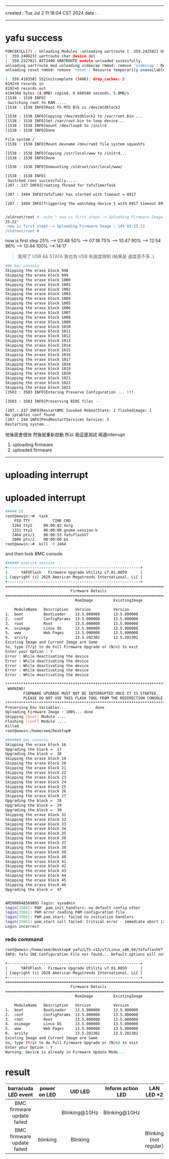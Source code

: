 -------------------------------------------------------------------------------
created	:	Tue Jul  2 11:18:04 CST 2024
date	:	.

-------------------------------------------------------------------------------

# yafu success  #
```bash
FORCEKILL(7) : Unloading Modules :unloading uartroute [  359.242582] Unloading AST UARTROUTE Module ..............
[  359.248623] uartroute char device del
[  359.252782] AST2400 UARTROUTE module unloaded sucessfully.
unloading uartroute_mod unloading videocap rmmod: remove 'videocap': Resource temporarily unavailable
unloading reset rmmod: remove 'reset': Resource temporarily unavailable

[  359.418350] S52initcomplete (3486): drop_caches: 3
8192+0 records in
8192+0 records out
4194304 bytes (4.0MB) copied, 0.688546 seconds, 5.8MB/s
[1538 : 1538 INFO]
 Switching root to RAM.....
[1538 : 1538 INFO]Root FS MTD Blk is /dev/mtdblock2

[1538 : 1538 INFO]Copying /dev/mtdblock2 to /var/root.bin ...
[1538 : 1538 INFO]Set /var/root.bin to loop device...
[1538 : 1538 INFO]mount /dev/loop0 to /initrd
[1538 : 1538 INFO]Done

File system /
[1538 : 1538 INFO]Mount devname /dev/ram3 file system squashfs

[1538 : 1538 INFO]Copying /usr/local/www to /initrd...
[1538 : 1538 INFO]Done

[1538 : 1538 INFO]Unmounting /oldroot/usr/local/www/

[1538 : 1538 INFO]
 Switched root successfully.....
[207 : 237 INFO]Creating Thread for YafuTimerTask

[207 : 3494 INFO]YafuTimer has started with Timeout = 8917

[207 : 3494 INFO]Triggering the watchdog device 1 with 8917 timeout 8917


/oldroot/root #  echo " now is first stept--> Uploading Firmware Image : 14% 02:
25.22"
 now is first stept--> Uploading Firmware Image : 14% 02:25.22
/oldroot/root #
```
now is first step
25%  --> 03:48
50%  --> 07:18
75%  --> 10:47
90%  --> 12:54
96%  --> 13:44
100% --> 14:17

> 我用了 USB && STATA 我也為 USB 有速度限制 (結果是 速度差不多..)

```bash
### bmc console
Skipping the erase block 998
Skipping the erase block 999
Skipping the erase block 1000
Skipping the erase block 1001
Skipping the erase block 1002
Skipping the erase block 1003
Skipping the erase block 1004
Skipping the erase block 1005
Skipping the erase block 1006
Skipping the erase block 1007
Skipping the erase block 1008
Skipping the erase block 1009
Skipping the erase block 1010
Skipping the erase block 1011
Skipping the erase block 1012
Skipping the erase block 1013
Skipping the erase block 1014
Skipping the erase block 1015
Skipping the erase block 1016
Skipping the erase block 1017
Skipping the erase block 1018
Skipping the erase block 1019
Skipping the erase block 1020
Skipping the erase block 1021
Skipping the erase block 1022
Skipping the erase block 1023
[3503 : 3503 INFO]Entering Preserve Configuration ... !!!

[3503 : 3503 INFO]Preserving BIOS files --

[207 : 237 INFO]RestartBMC Invoked RebootState: 1 flashedimage: 1
No iptables conf found
[207 : 244 INFO]PendRestartServices Service: 3
Restarting system...
```
他後面會很快
然後就重新啟動
所以 我這邊測試 兩邊interrupt
1. uploading firmware
2. uploaded firmware

-------------------------------------------------------------------------------

uploading interrupt
====

uploaded interrupt
======
```bash
##### OS
root@aewin:~#  task
    PID TTY          TIME CMD
   1284 tty2     00:00:02 Xorg
   1331 tty2     00:00:00 gnome-session-b
   2464 pts/1    00:08:53 YafuflashV7
   2606 pts/2    00:00:00 ps
root@aewin:~#  kill -9 2464
```
and then look BMC console
```bash
###### execute session
+-----------------------------------------------------------+
|      YAFUFlash - Firmware Upgrade Utility v7.01.0059      |
| Copyright (c) 2020 American Megatrends International, LLC |
+-----------------------------------------------------------+
===============================================================================
                             Firmware Details
===============================================================================
                               RomImage         ExistingImage

    ModuleName   Description   Version          Version
1.  boot         BootLoader    13.5.000000      13.5.000000
2.  conf         ConfigParams  13.5.000000      13.5.000000
3.  root         Root          13.5.000000      13.5.000000
4.  osimage      Linux OS      13.5.000000      13.5.000000
5.  www          Web Pages     13.5.000000      13.5.000000
6.  arcity                     13.5.202302      13.5.202302
Existing Image and Current Image are Same
So, type (Y/y) to do Full Firmware Upgrade or (N/n) to exit
Enter your Option : Y
Error : While deactivating the device
Error : While deactivating the device
Error : While deactivating the device
Error : While deactivating the device
Error : While deactivating the device

****************************************************************************
 WARNING!
        FIRMWARE UPGRADE MUST NOT BE INTERRUPTED ONCE IT IS STARTED.
        PLEASE DO NOT USE THIS FLASH TOOL FROM THE REDIRECTION CONSOLE.
****************************************************************************
Preserving Env Variables...             done
Uploading Firmware Image : 100%... done
Skipping [boot] Module ....
Flashing [conf] Module ....
Killed
root@aewin:/home/oem/Desktop#
```

```bash
####### bmc console
Skipping the erase block 16
Upgrading the block =  17
Upgrading the block =  18
Skipping the erase block 19
Skipping the erase block 20
Skipping the erase block 21
Skipping the erase block 22
Skipping the erase block 23
Skipping the erase block 24
Skipping the erase block 25
Skipping the erase block 26
Skipping the erase block 27
Upgrading the block =  28
Upgrading the block =  29
Upgrading the block =  30
Skipping the erase block 31
Skipping the erase block 32
Skipping the erase block 33
Skipping the erase block 34
Skipping the erase block 35
Skipping the erase block 36
Skipping the erase block 37
Skipping the erase block 38
Skipping the erase block 39
Skipping the erase block 40
Skipping the erase block 41
Skipping the erase block 42
Skipping the erase block 43
Skipping the erase block 44
Skipping the erase block 45
Skipping the erase block 46
Upgrading the block =  47


AMI000D48569B95 login: sysadmin
login[3566]: PAM _pam_init_handlers: no default config other
login[3566]: PAM error reading PAM configuration file
login[3566]: PAM pam_start: failed to initialize handlers
login[3566]: pam_start call failed: Critical error - immediate abort (26)
Login incorrect
```

###  redo command ###
```bash
root@aewin:/home/oem/Desktop# yafu/LTS-v13/v7/Linux_x86_64/YafuflashV7 -kcs 5222/IS-5121_v1.1.27N.ima
INFO: Yafu INI Configuration File not found... Default options will not be applied...

+-----------------------------------------------------------+
|      YAFUFlash - Firmware Upgrade Utility v7.01.0059      |
| Copyright (c) 2020 American Megatrends International, LLC |
+-----------------------------------------------------------+
===============================================================================
                             Firmware Details
===============================================================================
                               RomImage         ExistingImage

    ModuleName   Description   Version          Version
1.  boot         BootLoader    13.5.000000      13.5.000000
2.  conf         ConfigParams  13.5.000000      13.5.000000
3.  root         Root          13.5.000000      13.5.000000
4.  osimage      Linux OS      13.5.000000      13.5.000000
5.  www          Web Pages     13.5.000000      13.5.000000
6.  arcity                     13.5.202302      13.5.202302
Existing Image and Current Image are Same
So, type (Y/y) to do Full Firmware Upgrade or (N/n) to exit
Enter your Option : Y
Warning: Device is already in Firmware Update Mode...
```

# result #
| barracuda LED event        | power on LED | UID LED       | Inform action LED | LAN LED *2             | SEL                   | Notice             |
|:--------------------------:|:------------:|:-------------:|:-----------------:|:----------------------:|:---------------------:|:------------------:|
| BMC firmware update failed |              | Blinking@10Hz | Blinking@10Hz     |                        | v                     | BMC yafu interrupt |
| BMC firmware update failed | blinking     | Blinking      |                   | Blinking (not regular) | Blinking(not regular) | resutl             |
